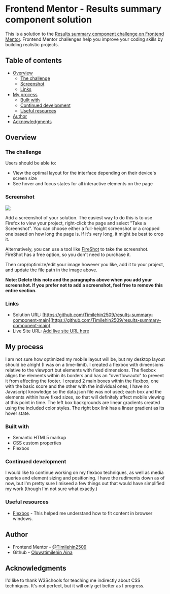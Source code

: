 # Frontend Mentor - Results summary component solution

This is a solution to the [Results summary component challenge on Frontend Mentor](https://www.frontendmentor.io/challenges/results-summary-component-CE_K6s0maV). Frontend Mentor challenges help you improve your coding skills by building realistic projects. 

## Table of contents

- [Overview](#overview)
  - [The challenge](#the-challenge)
  - [Screenshot](#screenshot)
  - [Links](#links)
- [My process](#my-process)
  - [Built with](#built-with)
  - [Continued development](#continued-development)
  - [Useful resources](#useful-resources)
- [Author](#author)
- [Acknowledgments](#acknowledgments)

## Overview

### The challenge

Users should be able to:

- View the optimal layout for the interface depending on their device's screen size
- See hover and focus states for all interactive elements on the page

### Screenshot

![](./screenshot.jpg)

Add a screenshot of your solution. The easiest way to do this is to use Firefox to view your project, right-click the page and select "Take a Screenshot". You can choose either a full-height screenshot or a cropped one based on how long the page is. If it's very long, it might be best to crop it.

Alternatively, you can use a tool like [FireShot](https://getfireshot.com/) to take the screenshot. FireShot has a free option, so you don't need to purchase it. 

Then crop/optimize/edit your image however you like, add it to your project, and update the file path in the image above.

**Note: Delete this note and the paragraphs above when you add your screenshot. If you prefer not to add a screenshot, feel free to remove this entire section.**

### Links

- Solution URL: [https://github.com/Timilehin2509/results-summary-component-main](https://github.com/Timilehin2509/results-summary-component-main)
- Live Site URL: [Add live site URL here](https://your-live-site-url.com)

## My process

I am not sure how optimized my mobile layout will be, but my desktop layout should be alright (I was on a time-limit). I created a flexbox with dimensions relative to the viewport but elements with fixed dimensions.
The flexbox aligns the elements within its borders and has an "overflow:auto" to prevent it from affecting 
the footer. I created 2 main boxes within the flexbox, one with the basic score and the other with the individual ones; I have no Javascript knowledge so the data.json file was not used; each box and the elements within have fixed sizes, so that will definitely affect mobile viewing at this point in time.
The left box backgrounds are linear gradients created using the included color styles.
The right box link has a linear gradient as its hover state.
### Built with

- Semantic HTML5 markup
- CSS custom properties
- Flexbox

### Continued development

I would like to continue working on my flexbox techniques, as well as media queries and element sizing and positioning. I have the rudiments down as of now, but I'm pretty sure I miseed a few things out that would have simplified my work (though I'm not sure what exactly.)

### Useful resources

- [Flexbox](https://www.w3schools.com/css/css3_flexbox.asp) - This helped me understand how to fit content in browser windows.

## Author

- Frontend Mentor - [@Timilehin2509](https://www.frontendmentor.io/profile/Timilehin2509)
- Github - [Oluwatimilehin Aina](https://github.com/Timilehin2509)


## Acknowledgments

I'd like to thank W3Schools for teaching me indirectly about CSS techniques.
It's not perfect, but it will only get better as I progress.

